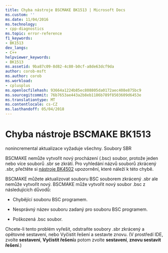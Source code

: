 ```yaml
---
title: Chyba nástroje BSCMAKE BK1513 | Microsoft Docs
ms.custom: ''
ms.date: 11/04/2016
ms.technology:
- cpp-diagnostics
ms.topic: error-reference
f1_keywords:
- BK1513
dev_langs:
- C++
helpviewer_keywords:
- BK1513
ms.assetid: 9ba87c09-8d82-4c80-b0cf-a8de63dcf9da
author: corob-msft
ms.author: corob
ms.workload:
- cplusplus
ms.openlocfilehash: 93664a1224b85ec808805da0172aec408e875bc9
ms.sourcegitcommit: 76b7653ae443a2b8eb1186b789f8503609d6453e
ms.translationtype: MT
ms.contentlocale: cs-CZ
ms.lasthandoff: 05/04/2018
---
```

# <a name="bscmake-error-bk1513"></a>Chyba nástroje BSCMAKE BK1513
nonincremental aktualizace vyžaduje všechny. Soubory SBR  
  
 BSCMAKE nemůže vytvořit nový procházení (.bsc) soubor, protože jeden nebo více souborů .sbr se zkrátí. Pro vyhledání názvů souborů zkrácený .sbr, přečtěte si [nástroje BK4502](../../error-messages/tool-errors/bscmake-warning-bk4502.md) upozornění, které náleží k této chybě.  
  
 BSCMAKE můžete aktualizovat souboru BSC souborem zkrácený .sbr ale nemůže vytvořit nový. BSCMAKE může vytvořit nový soubor .bsc z následujících důvodů:  
  
-   Chybějící souboru BSC programem.  
  
-   Nesprávný název souboru zadaný pro souboru BSC programem.  
  
-   Poškozená .bsc soubor.  
  
 Chcete-li tento problém vyřešit, odstraňte soubory .sbr zkrácený a opětovné sestavení, nebo Vyčistit řešení a sestavte znovu. (V prostředí IDE, zvolte **sestavení**, **Vyčistit řešení**a potom zvolte **sestavení**, **znovu sestavit řešení**.)